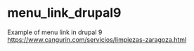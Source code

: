 # menu_link_drupal9
Example of menu link in drupal 9 https://www.cangurin.com/servicios/limpiezas-zaragoza.html
